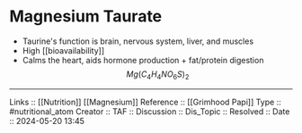 # Magnesium Taurate

- Taurine's function is brain, nervous system, liver, and muscles
- High [[bioavailability]]
- Calms the heart, aids hormone production + fat/protein digestion
$$
Mg(C_4H_4NO_6S)_2
$$

---
Links :: [[Nutrition]] [[Magnesium]]
Reference :: [[Grimhood Papi]]
Type :: #nutritional_atom
Creator ::
TAF ::
Discussion ::
Dis_Topic :: 
Resolved ::
Date :: 2024-05-20 13:45
